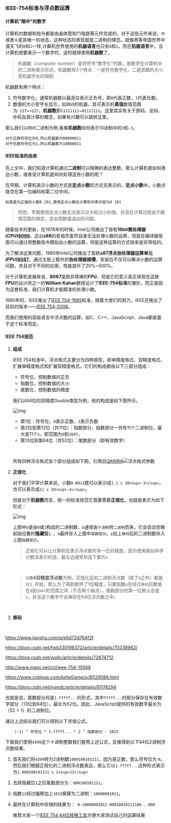 ### IEEE-754标准与浮点数运算



#### 计算机"眼中"的数字

计算机内数据和指令都是由晶体管和门电路等元件完成的，对于这些元件来说，`开`或者`关`是其唯一的状态，这种状态的表现就是二进制的理念。就像黑客帝国世界中漫天飞的`0`和`1`一样,计算机世界使用的**机器语言**也只有`0`和`1`。而在**机器语言**中，当计算机想要表示一个数字时，这时就得使用**机器数**了。

> 机器数（computer number）是将符号"数字化"的数，是数字在计算机中的二进制表示形式。机器数有2个特点：一是符号数字化，二是其数的大小受机器字长的限制

机器数有两个特点：

1. 符号数字化，通常机器数以最高位表示正负号，即`0`代表正数，`1`代表负数。
2. 数值的大小受字长显示，如8bit的机器，其可表示的**真值**数值范围为`-127`~`+127`，**机器数**即`11111111`~`01111111`。这里其实有关于原码、反码、补码及其计算的概念，如果有兴趣可以跳转这里。

那么我们以8bit二进制为例,看看**机器数**如何表示10进制中的`3`和`-3`。

```
对于正数符号位为0,所以机器数为00000011
对于负数符号位为1,所以机器数为10000011
```



#### IEEE标准的由来

在上文中，我们知道计算机通过**二进制**可以精确的表达整数，那么计算机是如何表达小数，或者说计算机是如何处理这些小数的呢？

在早期，计算机表示小数的方式是**定点小数**的方式去表示的，**定点小数**中。小数点隐含在第一位编码和第二位中间。

```
如真值为正值的小数0.101,使用定点小数在计算机中表示就为0 101
```

> 然而，早期使用定点小数无法表示过大和过小的值，并且在计算过程由于数值范围的限定，会出现数值溢出的问题。

随着技术的更新，在1978年的时候，Intel公司推出了首枚**16bit微处理器(CPU)[8086](https://en.wikipedia.org/wiki/Intel_8086)**。这台**x86**的老祖宗虽然自身无法处理小数的运算，但是在编译器层面可以通过用整数指令模拟出小数的运算，但是这种运算的方式效率是非常低的。

为了解决这类问题，1980年Intel公司推出了首款**x87浮点协处理器运算单元(FPU)[8087](https://en.wikipedia.org/wiki/Intel_8087)**，通过主板上额外的**协处理器插槽**，安装后不仅可以解决小数的运算问题，并且对于不同的应用，性能提升了20%~500%。

对于计算机发展来说，**8087**是款非常棒的**FPU**，但是它的意义真正体现在这款**FPU**的设计师之一的**William Kahan**教授设计了**IEEE-754标准**的雏形，而正是因为这套标准，我们计算机才能精准的处理小数。

1985年时，IEEE推出了[IEEE 754-1985](https://en.wikipedia.org/wiki/IEEE_754-1985)标准，随着大佬们的努力，IEEE还推出了目前的版本——[IEEE 754-2008](https://en.wikipedia.org/wiki/IEEE_754-2008_revision)。

而我们使用的高级语言中浮点数的运算，如C、C++、JavaScript、Java都是基于这个标准而定。

 

#### IEEE 754规范

1. **组成**

   IEEE 754标准中，浮点格式主要分为四种类型，即单精度格式、双精度格式、扩展单精度格式和扩展双精度格式。它们的构成都由以下三部分组成：

   - 符号位，控制数值的正负
   - 指数位，控制数值的大小
   - 尾数位，控制数值的精度

   我们以64位的双精度Double类型为例，他的构成是如下图所示。

   ![img](https://img-blog.csdn.net/20180821174847621?watermark/2/text/aHR0cHM6Ly9ibG9nLmNzZG4ubmV0L3NpbmF0XzM2NTIxNjU1/font/5a6L5L2T/fontsize/400/fill/I0JBQkFCMA==/dissolve/70)

   - 第1位：符号位，`0`表示正数，`1`表示负数
   - 第2位到第12位（共11位）：指数部分，指数部分一共有11个二进制位，最大是11个`1`，即范围为`0`到`2047`。
   - 第13位到第64位（共52位）：尾数部分（即有效数字）

   ​

   所有四种浮点格式各个部分组成如下图，引用自[QAWRA](https://blog.csdn.net/wallc/article/details/72674712)![浮点格式参数](https://img-blog.csdn.net/20170524111255109?watermark/2/text/aHR0cDovL2Jsb2cuY3Nkbi5uZXQvd2FsbGM=/font/5a6L5L2T/fontsize/400/fill/I0JBQkFCMA==/dissolve/70/gravity/SouthEast)

2. **正规化**

   对于我们平常计算来说，小数`0.0011`既可以表示成`1.1 x 10<sup>-3</sup>`，也可以表示成`11 x 10<sup>-4</sup>`。

   但是对于**机器数**而言，统一的标准规范它首要需要**正规化**，也就是表示为如下形式：

   ![img](https://upload-images.jianshu.io/upload_images/6168671-e7f76c9418c334b9.png?imageMogr2/auto-orient/strip%7CimageView2/2/w/163/format/webp)

   上图中`b`是由`0`或`1`构成的二进制数，`b`通常由`十进制`转`二进制`而来，它会自动忽略起始位置的**隐藏位**`1.`，`b`最终存入上图中`尾数部分`。`p`加上`移码`后的二进制数存入上图`指数部分`。

   >正规化可以让计算机在表示浮点数时多一位的精度，因为使用类似科学计数法表示的话，最左边通常状态下都为`1`

   ​

   > 以**64双精度浮点数**为例，正规化后的二进制浮点数（除了`0`之外）都是以`1.`开始，那么为了得到额外了1位精度，只要指数`p`在经过`移码`后数值在`0`到`2047`的范围之间（不含两个端点），尾数部分的第一位默认总是`1`，并且这个数字不会保存在64位浮点数之中。

   ​

3. **移码**

   ​



https://www.jianshu.com/p/e5d72d764f2f

https://blog.csdn.net/fwb330198372/article/details/70238982/

https://blog.csdn.net/wallc/article/details/72674712

http://www.maixj.net/ict/ieee-754-15568

https://www.cnblogs.com/kefeiGame/p/8529089.html

https://blog.csdn.net/jvandc/article/details/81176294

  也就是说，尾数部分将是`1.fffff...`的形式，其中`fffff...`的部分保存在有效数字部分（13位到64位），最长为52位。因此，JavaScript提供的有效数字最长为（52 + 1）的二进制位。

  通过上述结论我们可以得到以下求值公式。

```
    (-1) ^ 符号位 * 1.fffff... * 2 ^ 指数部分 - 1023
```

​    下面我们使用`4399`这个十进制整数我们套用上述公式，反推得到以下64位2进制浮点数结果。

1. 首先我们将`4399`转为2进制数`1000100101111`，因为是正数，那么符号位为 `0`。 然后我们根据正规化的二进制浮点数表达，那么它以`1.fffff...`这种形式表示为`1.000100101111 x 2<sup>12</sup>`


1. 去除隐藏位`1`之后尾数部分为：`000100101111`。

2. 指数`12`经过偏移加上`1023`换算为二进制：`10000001011`。

3. 最终在计算机中存储的结果为：` 0-10000001011-00010010111100...000`

   推荐大家一个[IEEE 754 64位转换工具](http://www.binaryconvert.com/convert_double.html)方便大家测试自己的运算结果
